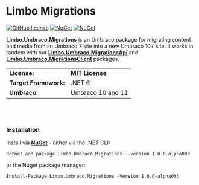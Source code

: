 # Limbo Migrations

[![GitHub license](https://img.shields.io/badge/license-MIT-blue.svg)](LICENSE.md) [![NuGet](https://img.shields.io/nuget/vpre/Limbo.Umbraco.Migrations.svg)](https://www.nuget.org/packages/Limbo.Umbraco.Migrations) [![NuGet](https://img.shields.io/nuget/dt/Limbo.Umbraco.Migrations.svg)](https://www.nuget.org/packages/Limbo.Umbraco.Migrations)

**Limbo.Umbraco.Migrations** is an Umbraco package for migrating content and media from an Umbraco 7 site into a new Umbraco 10+ site. It works in tandem with our [**Limbo.Umbraco.MigrationsApi**](https://github.com/limbo-works/Limbo.Umbraco.MigrationsApi) and [**Limbo.Umbraco.MigrationsClient**](https://github.com/limbo-works/Limbo.Umbraco.MigrationsClient) packages.

<table>
  <tr>
    <td><strong>License:</strong></td>
    <td><a href="./LICENSE.md"><strong>MIT License</strong></a></td>
  </tr>
  <tr>
    <td><strong>Target Framework:</strong></td>
    <td>.NET 6</td>
  </tr>
  <tr>
    <td><strong>Umbraco:</strong></td>
    <td>Umbraco 10 and 11</td>
  </tr>
</table>










<br /><br />

### Installation

Install via [**NuGet**](https://www.nuget.org/packages/Limbo.Umbraco.Migrations/1.0.0-alpha003) - either via the .NET CLI:

```
dotnet add package Limbo.Umbraco.Migrations --version 1.0.0-alpha003
```

or the Nuget package manager:

```
Install-Package Limbo.Umbraco.Migrations -Version 1.0.0-alpha003
```
